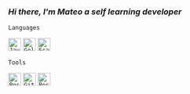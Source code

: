 ### _Hi there, I'm Mateo a self learning developer_

`Languages`

<code><img aligin="left" alt="Java" width="26px" src="https://img.icons8.com/color/96/000000/java-coffee-cup-logo.png" /></code>
<code><img aligin="left" alt="Golang" width="26px" src="https://www.svgrepo.com/show/353795/go.svg" /></code>
<code><img aligin="left" alt="Scala" width="26px" src="https://img.icons8.com/?size=256&id=40670&format=png" /></code>


`Tools`

<code><img aligin="left" alt="PostgreSQL" width="26px" src="https://img.icons8.com/color/48/000000/postgreesql.png" /></code>
<code><img aligin="left" alt="Git" width="26px" src="https://img.icons8.com/color/48/000000/git.png"/></code>
<code><img aligin="left" alt="Postman" width="26px" src="https://img.icons8.com/?size=80&id=IoYmHUxgvrFB&format=png"/></code>
